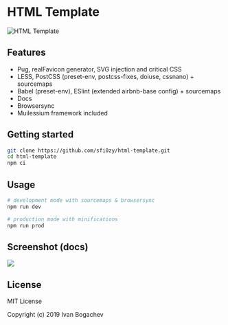 # HTML Template

![HTML Template](https://habrastorage.org/webt/kj/5h/xy/kj5hxy0uwpor2jjkaoxdkqpfqb0.png)

## Features
- Pug, realFavicon generator, SVG injection and critical CSS
- LESS, PostCSS (preset-env, postcss-fixes, doiuse, cssnano) + sourcemaps
- Babel (preset-env), ESlint (extended airbnb-base config) + sourcemaps
- Docs
- Browsersync
- Muilessium framework included

## Getting started
```sh
git clone https://github.com/sfi0zy/html-template.git
cd html-template
npm ci
```

## Usage

```sh
# development mode with sourcemaps & browsersync
npm run dev

# production mode with minifications
npm run prod
```

## Screenshot (docs)

![](https://habrastorage.org/webt/vg/fy/rg/vgfyrgruwsmhaaifeaijfdhyl-8.png)


## License

MIT License

Copyright (c) 2019 Ivan Bogachev


